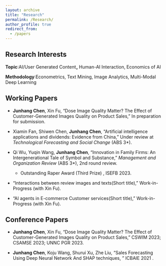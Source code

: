 ```yaml
---
layout: archive
title: "Research"
permalink: /Research/
author_profile: true
redirect_from:
  - /papers
---
```


Research Interests
------
**Topic**:AI/User Generated Content„ Human-AI Interaction, Economics of AI

**Methodology**:Econometrics, Text Mining, Image Analytics, Multi-Modal Deep Learning

Working Papers
------
* **Junhang Chen**, Xin Fu, “Dose Image Quality Matter? The Effect of Customer-Generated Images Quality on Product Sales,” In preparation for submission.
<!-- to *Journal of Management Information System* (FT50). -->

* Xiamin Fan, Shiwen Chen, **Junhang Chen**, “Artificial intelligence applications and dividends: Evidence from China,” Under review at *Technological Forecasting and Social Change* (ABS 3*).

* Qi Wu, Yuqin Wang, **Junhang Chen**, “Innovation in Family Firms: An Intergenerational Tale of Symbol and Substance,” *Management and Organization Review* (ABS 3*), 2nd round review.
  * Outstanding Raper Award (Third Prize) , ISEFB 2023.

* “Interactions between review images and texts(Short title),” Work-in-Progress (with Xin Fu).

* “AI agents in E-commerce Customer services(Short title),” Work-in-Progress (with Xin Fu).

Conference Papers
------
* **Junhang Chen**, Xin Fu, “Dose Image Quality Matter? The Effect of Customer-Generated Images Quality on Product Sales,” CSWIM 2023; CSAMSE 2023; UNNC PGR 2023.

* **Junhang Chen**, Koju Wang, Shurui Xu, Zhe Liu, “Sales Forecasting Using Deep Neural Network And SHAP techniques, ” ICBAIE 2021 .